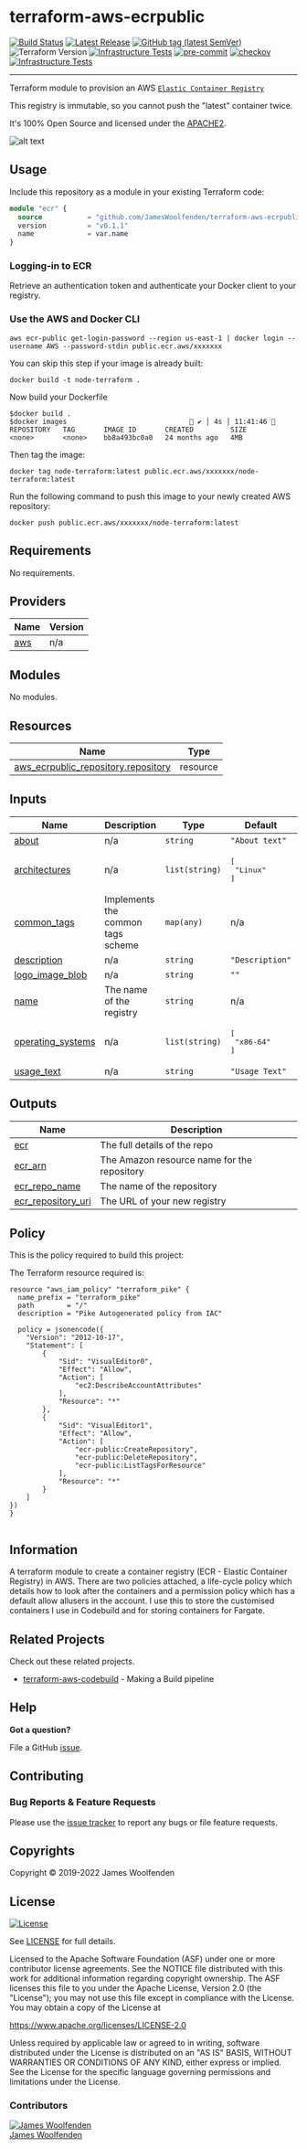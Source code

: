 # terraform-aws-ecrpublic

[![Build Status](https://github.com/JamesWoolfenden/terraform-aws-ecrpublic/workflows/Verify%20and%20Bump/badge.svg?branch=master)](https://github.com/JamesWoolfenden/terraform-aws-ecrpublic)
[![Latest Release](https://img.shields.io/github/release/JamesWoolfenden/terraform-aws-ecrpublic.svg)](https://github.com/JamesWoolfenden/terraform-aws-ecrpublic/releases/latest)
[![GitHub tag (latest SemVer)](https://img.shields.io/github/tag/JamesWoolfenden/terraform-aws-ecrpublic.svg?label=latest)](https://github.com/JamesWoolfenden/terraform-aws-ecrpublic/releases/latest)
![Terraform Version](https://img.shields.io/badge/tf-%3E%3D0.14.0-blue.svg)
[![Infrastructure Tests](https://www.bridgecrew.cloud/badges/github/JamesWoolfenden/terraform-aws-ecrpublic/cis_aws)](https://www.bridgecrew.cloud/link/badge?vcs=github&fullRepo=JamesWoolfenden%2Fterraform-aws-ecrpublic&benchmark=CIS+AWS+V1.2)
[![pre-commit](https://img.shields.io/badge/pre--commit-enabled-brightgreen?logo=pre-commit&logoColor=white)](https://github.com/pre-commit/pre-commit)
[![checkov](https://img.shields.io/badge/checkov-verified-brightgreen)](https://www.checkov.io/)
[![Infrastructure Tests](https://www.bridgecrew.cloud/badges/github/jameswoolfenden/terraform-aws-ecrpublic/general)](https://www.bridgecrew.cloud/link/badge?vcs=github&fullRepo=JamesWoolfenden%2Fterraform-aws-ecrpublic&benchmark=INFRASTRUCTURE+SECURITY)

---

Terraform module to provision an AWS [`Elastic Container Registry`](https://aws.amazon.com/ecr/)

This registry is immutable, so you cannot push the "latest" container twice.

It's 100% Open Source and licensed under the [APACHE2](LICENSE).

![alt text](./diagram/registry.png)

## Usage

Include this repository as a module in your existing Terraform code:

```terraform
module "ecr" {
  source           = "github.com/JamesWoolfenden/terraform-aws-ecrpublic"
  version          = "v0.1.1"
  name             = var.name
}
```

### Logging-in to ECR

Retrieve an authentication token and authenticate your Docker client to your registry.

### Use the AWS and Docker CLI

```cli
aws ecr-public get-login-password --region us-east-1 | docker login --username AWS --password-stdin public.ecr.aws/xxxxxxx
```

You can skip this step if your image is already built:

```cli
docker build -t node-terraform .
```

Now build your Dockerfile

```shell
$docker build .
$docker images                               ✔ │ 4s │ 11:41:46 
REPOSITORY   TAG       IMAGE ID       CREATED         SIZE
<none>       <none>    bb8a493bc0a0   24 months ago   4MB
```

Then tag the image:

```shell
docker tag node-terraform:latest public.ecr.aws/xxxxxxx/node-terraform:latest
```

Run the following command to push this image to your newly created AWS repository:

```cli
docker push public.ecr.aws/xxxxxxx/node-terraform:latest
```

<!-- BEGINNING OF PRE-COMMIT-TERRAFORM DOCS HOOK -->
## Requirements

No requirements.

## Providers

| Name | Version |
|------|---------|
| <a name="provider_aws"></a> [aws](#provider\_aws) | n/a |

## Modules

No modules.

## Resources

| Name | Type |
|------|------|
| [aws_ecrpublic_repository.repository](https://registry.terraform.io/providers/hashicorp/aws/latest/docs/resources/ecrpublic_repository) | resource |

## Inputs

| Name | Description | Type | Default | Required |
|------|-------------|------|---------|:--------:|
| <a name="input_about"></a> [about](#input\_about) | n/a | `string` | `"About text"` | no |
| <a name="input_architectures"></a> [architectures](#input\_architectures) | n/a | `list(string)` | <pre>[<br>  "Linux"<br>]</pre> | no |
| <a name="input_common_tags"></a> [common\_tags](#input\_common\_tags) | Implements the common tags scheme | `map(any)` | n/a | yes |
| <a name="input_description"></a> [description](#input\_description) | n/a | `string` | `"Description"` | no |
| <a name="input_logo_image_blob"></a> [logo\_image\_blob](#input\_logo\_image\_blob) | n/a | `string` | `""` | no |
| <a name="input_name"></a> [name](#input\_name) | The name of the registry | `string` | n/a | yes |
| <a name="input_operating_systems"></a> [operating\_systems](#input\_operating\_systems) | n/a | `list(string)` | <pre>[<br>  "x86-64"<br>]</pre> | no |
| <a name="input_usage_text"></a> [usage\_text](#input\_usage\_text) | n/a | `string` | `"Usage Text"` | no |

## Outputs

| Name | Description |
|------|-------------|
| <a name="output_ecr"></a> [ecr](#output\_ecr) | The full details of the repo |
| <a name="output_ecr_arn"></a> [ecr\_arn](#output\_ecr\_arn) | The Amazon resource name for the repository |
| <a name="output_ecr_repo_name"></a> [ecr\_repo\_name](#output\_ecr\_repo\_name) | The name of the repository |
| <a name="output_ecr_repository_uri"></a> [ecr\_repository\_uri](#output\_ecr\_repository\_uri) | The URL of your new registry |
<!-- END OF PRE-COMMIT-TERRAFORM DOCS HOOK -->

## Policy

This is the policy required to build this project:

<!-- BEGINNING OF PRE-COMMIT-PIKE DOCS HOOK -->
The Terraform resource required is:

```golang
resource "aws_iam_policy" "terraform_pike" {
  name_prefix = "terraform_pike"
  path        = "/"
  description = "Pike Autogenerated policy from IAC"

  policy = jsonencode({
    "Version": "2012-10-17",
    "Statement": [
        {
            "Sid": "VisualEditor0",
            "Effect": "Allow",
            "Action": [
                "ec2:DescribeAccountAttributes"
            ],
            "Resource": "*"
        },
        {
            "Sid": "VisualEditor1",
            "Effect": "Allow",
            "Action": [
                "ecr-public:CreateRepository",
                "ecr-public:DeleteRepository",
                "ecr-public:ListTagsForResource"
            ],
            "Resource": "*"
        }
    ]
})
}


```
<!-- END OF PRE-COMMIT-PIKE DOCS HOOK -->

## Information

A terraform module to create a container registry (ECR - Elastic Container Registry) in AWS.
There are two policies attached, a life-cycle policy which details how to look after the containers and a permission policy which has a default allow allusers in the account.
I use this to store the customised containers I use in Codebuild and for storing containers for Fargate.

## Related Projects

Check out these related projects.

- [terraform-aws-codebuild](https://github.com/jameswoolfenden/terraform-aws-codebuild) - Making a Build pipeline

## Help

**Got a question?**

File a GitHub [issue](https://github.com/jameswoolfenden/terraform-aws-ecrpublic/issues).

## Contributing

### Bug Reports & Feature Requests

Please use the [issue tracker](https://github.com/jameswoolfenden/terraform-aws-ecrpublic/issues) to report any bugs or file feature requests.

## Copyrights

Copyright © 2019-2022 James Woolfenden

## License

[![License](https://img.shields.io/badge/License-Apache%202.0-blue.svg)](https://opensource.org/licenses/Apache-2.0)

See [LICENSE](LICENSE) for full details.

Licensed to the Apache Software Foundation (ASF) under one
or more contributor license agreements. See the NOTICE file
distributed with this work for additional information
regarding copyright ownership. The ASF licenses this file
to you under the Apache License, Version 2.0 (the
"License"); you may not use this file except in compliance
with the License. You may obtain a copy of the License at

<https://www.apache.org/licenses/LICENSE-2.0>

Unless required by applicable law or agreed to in writing,
software distributed under the License is distributed on an
"AS IS" BASIS, WITHOUT WARRANTIES OR CONDITIONS OF ANY
KIND, either express or implied. See the License for the
specific language governing permissions and limitations
under the License.

### Contributors

[![James Woolfenden][jameswoolfenden_avatar]][jameswoolfenden_homepage]<br/>[James Woolfenden][jameswoolfenden_homepage]

[jameswoolfenden_homepage]: https://github.com/jameswoolfenden
[jameswoolfenden_avatar]: https://github.com/jameswoolfenden.png?size=150
